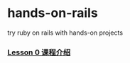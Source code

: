 hands-on-rails
==============

try ruby on rails with hands-on projects


### [Lesson 0 课程介绍](0-intro.md)
